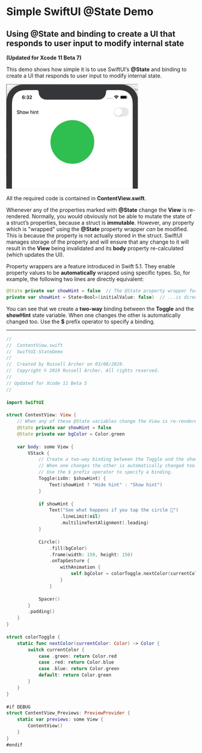 # Simple SwiftUI @State Demo
## Using @State and binding to create a UI that responds to user input to modify internal state
**(Updated for Xcode 11 Beta 7)**

This demo shows how simple it is to use SwiftUI’s **@State** and binding to create a UI that responds to user input to modify internal state.

![](./readme-assets/final.gif)

All the required code is contained in **ContentView.swift**.

Whenever any of the properties marked with **@State** change the **View** is re-rendered. 
Normally, you would obviously not be able to mutate the state of a struct’s properties, because a struct is **immutable**. 
However, any property which is "wrapped" using the **@State** property wrapper _can_ be modified. This is because the property is not actually 
stored in the struct. SwiftUI manages storage of the property and will ensure that any change to it will result in the **View** being invalidated and its 
**body** property re-calculated (which updates the UI).

Property wrappers are a feature introduced in Swift 5.1. They enable property values to be **automatically** wrapped using specific types. 
So, for example, the following two lines are directly equivalent:

``` swift
@State private var showHint = false  // The @State property wrapper for showHint...
private var showHint = State<Bool>(initialValue: false)  // ...is directly equivalent to this
```
You can see that we create a **two-way** binding between the **Toggle** and the **showHint** state variable. 
When one changes the other is automatically changed too. Use the **$** prefix operator to specify a binding.

___

``` swift
//
//  ContentView.swift
//  SwiftUI-StateDemo
//
//  Created by Russell Archer on 03/08/2019.
//  Copyright © 2019 Russell Archer. All rights reserved.
//
// Updated for Xcode 11 Beta 5
//

import SwiftUI

struct ContentView: View {
    // When any of these @State variables change the View is re-rendered
    @State private var showHint = false
    @State private var bgColor = Color.green
    
    var body: some View {
        VStack {
            // Create a two-way binding between the Toggle and the showHint state variable.
            // When one changes the other is automatically changed too.
            // Use the $ prefix operator to specify a binding.
            Toggle(isOn: $showHint) {
                Text(showHint ? "Hide hint" : "Show hint")
            }
            
            if showHint {
                Text("See what happens if you tap the circle 👀")
                    .lineLimit(nil)
                    .multilineTextAlignment(.leading)
            }
            
            Circle()
                .fill(bgColor)
                .frame(width: 150, height: 150)
                .onTapGesture {
                    withAnimation {
                        self.bgColor = colorToggle.nextColor(currentColor: self.bgColor)  // Animates between colors 🤯
                    }
                }
            
            Spacer()
        }
        .padding()
    }
}

struct colorToggle {
    static func nextColor(currentColor: Color) -> Color {
        switch currentColor {
            case .green: return Color.red
            case .red: return Color.blue
            case .blue: return Color.green
            default: return Color.green
        }
    }
}

#if DEBUG
struct ContentView_Previews: PreviewProvider {
    static var previews: some View {
        ContentView()
    }
}
#endif

```
